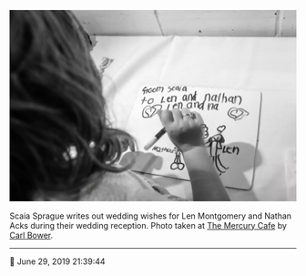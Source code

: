 ![Scaia Sprague writes out wedding wishes for Len Montgomery and Nathan Acks](assets/341405d483f01c8af530a4583c57a770.webp)

Scaia Sprague writes out wedding wishes for Len Montgomery and Nathan Acks during their wedding reception. Photo taken at [The Mercury Cafe](http://mercurycafe.com/) by [Carl Bower](http://carlbowerphotos.com/).

- - - -

📅 June 29, 2019 21:39:44
